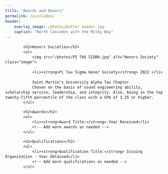 ```yaml
---
title: "Awards and Honors"
permalink: /accolades/
header:
    overlay_image: /photos/better header.jpg
    caption: "North Cascades with the Milky Way"
---
```


<html>
<style>
        body {
            font-family: Arial, sans-serif;
            margin: 0px;
        }
        .title {
            font-weight: bold;
        }
        .experience {
            margin-bottom: 20px;
        }
        .image {
            float: right; /* Float the image to the right */
            width: 375px; /* Set the width of the image as desired */
        }
</style>
<body>


<div class="content">
    <div class="experience">
     
            <h2>Honors Societies</h2>
            <ul>
                <img src="/photos/PI TAU SIGMA.jpg" alt="Honors Society" class="image">

                <li><strong>Pi Tau Sigma Honor Society</strong> 2022 </li>

                Saint Martin's University Alpha Tau Chapter.
                Chosen on the basis of sound engineering ability, scholarship service, leadership, and integrity. Also, being in the top twenty-fifth percentile of the class with a GPA of 3.25 or higher.
            </ul>
   

<div class="experience">

            <h2>Awards</h2>
            <ul>
                <li><strong>Award Title:</strong> Year Received</li>
                <!-- Add more awards as needed -->
            </ul>


<div class="experience">

            <h2>Qualifications</h2>
            <ul>
                <li><strong>Qualification Title:</strong> Issuing Organization - Year Obtained</li>
                <!-- Add more qualifications as needed -->
            </ul>
   
</div>
